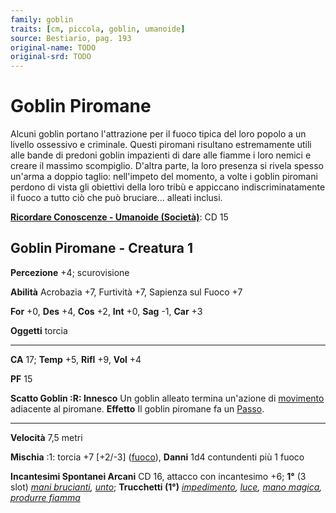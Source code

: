 ```yaml
---
family: goblin
traits: [cm, piccola, goblin, umanoide]
source: Bestiario, pag. 193
original-name: TODO
original-srd: TODO
---
```


# Goblin Piromane

Alcuni goblin portano l'attrazione per il fuoco tipica del loro popolo a un
livello ossessivo e criminale. Questi piromani risultano estremamente utili alle
bande di predoni goblin impazienti di dare alle fiamme i loro nemici e creare il
massimo scompiglio. D'altra parte, la loro presenza si rivela spesso un'arma a
doppio taglio: nell'impeto del momento, a volte i goblin piromani perdono di
vista gli obiettivi della loro tribù e appiccano indiscriminatamente il fuoco a
tutto ciò che può bruciare... alleati inclusi.

**[Ricordare Conoscenze - Umanoide (Società)](/azioni/abilita/ricordare-conoscenze)**:
CD 15

## Goblin Piromane - Creatura 1

**Percezione** +4; scurovisione

**Abilità** Acrobazia +7, Furtività +7, Sapienza sul Fuoco +7

**For** +0, **Des** +4, **Cos** +2, **Int** +0, **Sag** -1, **Car** +3

**Oggetti** torcia

---

**CA** 17; **Temp** +5, **Rifl** +9, **Vol** +4

**PF** 15

**Scatto Goblin :R: Innesco** Un goblin alleato termina un'azione di
[movimento](/tratti/movimento) adiacente al piromane. **Effetto** Il goblin
piromane fa un [Passo](/azioni/passo).

---

**Velocità** 7,5 metri

**Mischia** :1: torcia +7 \[+2/-3] ([fuoco](/tratti/fuoco)), **Danni** 1d4
contundenti più 1 fuoco

**Incantesimi Spontanei Arcani** CD 16, attacco con incantesimo +6; **1°** (3
slot) _[mani brucianti](/incantesimi/mani-brucianti),
[unto](/incantesimi/unto)_; **Trucchetti (1°)**
_[impedimento](/incantesimi/impedimento), [luce](/incantesimi/luce),
[mano magica](/incantesimi/mano-magica),
[produrre fiamma](/incantesimi/produrre-fiamma)_
